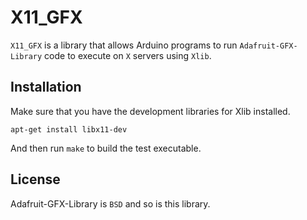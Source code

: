 # X11\_GFX

`X11_GFX` is a library that allows Arduino programs to run
`Adafruit-GFX-Library` code to execute on `X` servers using `Xlib`.

## Installation

Make sure that you have the development libraries for Xlib installed.

    apt-get install libx11-dev

And then run `make` to build the test executable.

## License

Adafruit-GFX-Library is `BSD` and so is this library.
